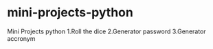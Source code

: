 # mini-projects-python
Mini Projects python
1.Roll the dice 
2.Generator password
3.Generator accronym
